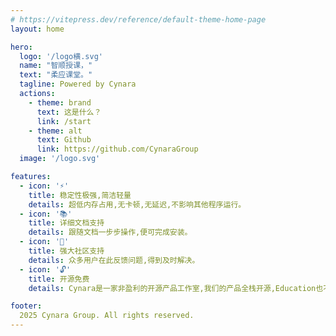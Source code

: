 ```yaml
---
# https://vitepress.dev/reference/default-theme-home-page
layout: home

hero:
  logo: '/logo横.svg'
  name: "智顺授课，"
  text: "柔应课堂。"
  tagline: Powered by Cynara
  actions:
    - theme: brand
      text: 这是什么？
      link: /start
    - theme: alt
      text: Github
      link: https://github.com/CynaraGroup
  image: '/logo.svg'

features:
  - icon: '⚡'
    title: 稳定性极强,简洁轻量
    details: 超低内存占用,无卡顿,无延迟,不影响其他程序运行。
  - icon: '📚'
    title: 详细文档支持
    details: 跟随文档一步步操作,便可完成安装。
  - icon: '👥'
    title: 强大社区支持
    details: 众多用户在此反馈问题,得到及时解决。
  - icon: '🔓'
    title: 开源免费
    details: Cynara是一家非盈利的开源产品工作室,我们的产品全栈开源,Education也不例外。

footer:
  2025 Cynara Group. All rights reserved.
---
```


